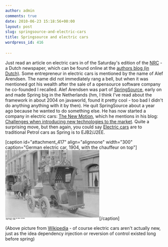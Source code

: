 ```yaml
---
author: admin
comments: true
date: 2010-06-23 15:18:56+00:00
layout: post
slug: springsource-and-electric-cars
title: Springsource and electric cars
wordpress_id: 416

---
```


Just read an article on electric cars in of the Saturday's edition of the [NRC](http://www.nrc.nl/) - a Dutch newspaper, which can be found online at the [authors blog (in Dutch)](http://weblogs.nrc.nl/luyendijk/2010/06/21/jeroen-pauw-als-rolmodel/). Some entrepreneur in electric cars is mentioned by the name of Alef Arendsen. The name did not immediately rang a bell, but when it was mentioned got his wealth after the sale of a opensource software company he co-founded I recalled. Alef Arendsen was part of [SpringSource](http://www.springsource.com/people/aarendsen), early on and made Spring big in the Netherlands (hm, I think I've read about the framework in about 2004 on javaworld, found it pretty cool - too bad I didn't do anything anything with it by then). He quit SpringSource about a year ago because he wanted to do something else.
He has now started a company in electric cars: [The  New Motion](http://www.thenewmotion.com/), which he mentions in his blog: [Challenges when introducing new technologies to the market](http://blog.arendsen.net/index.php/2010/06/09/challenges-when-introducing-new-technologies-to-the-market/). Quite a surprising move, but then again, you could say [Electric cars](http://en.wikipedia.org/wiki/Electric_car) are to traditional Petrol cars as Spring is to EJB2/J2EE.

[caption id="attachment_417" align="alignnone" width="300" caption="German electric car, 1904, with the chauffeur on top"][![](/wp-content/uploads/2010/06/Bundesarchiv_Bild_183-1990-1126-500_Kraftdroschke-300x223.jpg)](/wp-content/uploads/2010/06/Bundesarchiv_Bild_183-1990-1126-500_Kraftdroschke.jpg)[/caption]

(Above picture from [Wikipedia](http://en.wikipedia.org/wiki/Electric_car) - of course electric cars aren't actually new, just as the idea dependency injection or reversion of control existed long before spring)
